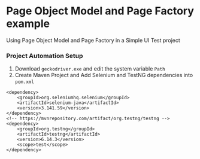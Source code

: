 # Page Object Model and Page Factory example
Using Page Object Model and Page Factory in a Simple UI Test project 

### Project Automation Setup
1. Download `geckodriver.exe` and edit the system variable `Path`
1. Create Maven Project and Add Selenium and TestNG dependencies into `pom.xml`
```
<dependency>
    <groupId>org.seleniumhq.selenium</groupId>
    <artifactId>selenium-java</artifactId>
    <version>3.141.59</version>
</dependency>
<!-- https://mvnrepository.com/artifact/org.testng/testng -->
<dependency>
    <groupId>org.testng</groupId>
    <artifactId>testng</artifactId>
    <version>6.14.3</version>
    <scope>test</scope>
</dependency>
```

